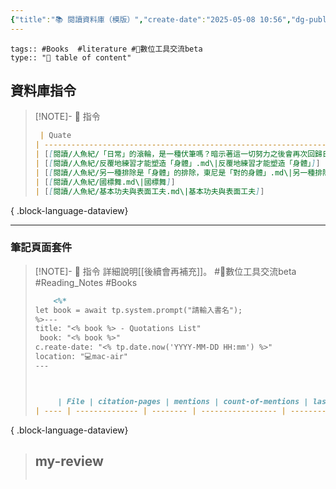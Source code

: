 ```yaml
---
{"title":"📚 閱讀資料庫（模版）","create-date":"2025-05-08 10:56","dg-publish":true,"permalink":"/ignore/00. template/📚 【模版】閱讀資料庫-temp/","dgPassFrontmatter":true,"created":"2025-05-08T12:19:19.604+08:00","updated":"2025-05-08T13:00:35.826+08:00"}
---
```



	tags:: #Books  #literature #📝數位工具交流beta 
	type:: "🔖 table of content"     





## 資料庫指令


> [!NOTE]- 📀 指令
> ```markdown
>  | Quate                                                                                                    | Cite-pages | Mentions | Count of Mentions | References/Literatures |
> | -------------------------------------------------------------------------------------------------------- | ---------- | -------- | ----------------- | ---------------------- |
> | [[閱讀/人魚紀/「日常」的滾輪，是一種伏筆嗎？暗示著這一切努力之後會再次回歸日常，只會剩下一搓小小的怪奇.md\|「日常」的滾輪，是一種伏筆嗎？暗示著這一切努力之後會再次回歸日常，只會剩下一搓小小的怪奇]] | \-         | \-       | 0                 | 人魚紀                    |
> | [[閱讀/人魚紀/反覆地練習才能塑造「身體」.md\|反覆地練習才能塑造「身體」]]                                                               | \-         | \-       | 0                 | 人魚紀                    |
> | [[閱讀/人魚紀/另一種排除是「身體」的排除，東尼是「對的身體」.md\|另一種排除是「身體」的排除，東尼是「對的身體」]]                                           | \-         | \-       | 0                 | 人魚紀                    |
> | [[閱讀/人魚紀/國標舞.md\|國標舞]]                                                                                   | \-         | \-       | 0                 | 人魚紀                    |
> | [[閱讀/人魚紀/基本功夫與表面工夫.md\|基本功夫與表面工夫]]                                                                       | \-         | \-       | 0                 | 人魚紀                    |
> 
{ .block-language-dataview}


---

### 筆記頁面套件


> [!NOTE]- 📀 指令 
> 詳細說明[[後續會再補充]]。 #📝數位工具交流beta #Reading_Notes #Books 
> 
> ```markdown
>     <%* 
> let book = await tp.system.prompt("請輸入書名");
> %>---
> title: "<% book %> - Quotations List" 
>  book: "<% book %>" 
> c.reate-date: "<% tp.date.now('YYYY-MM-DD HH:mm') %>"
> location: "💻mac-air"
> ---
> 
> 
> 
>      | File | citation-pages | mentions | count-of-mentions | last-modified |
> | ---- | -------------- | -------- | ----------------- | ------------- |
> 
{ .block-language-dataview}
> 
> 
> 
> ## my-review
> ```

